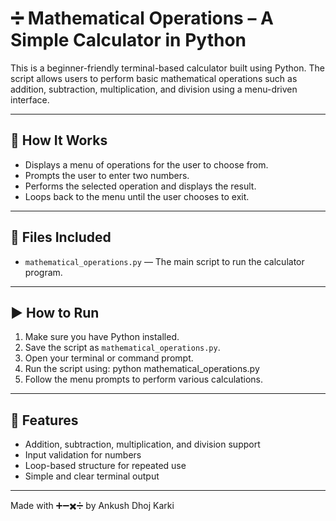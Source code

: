 # ➗ Mathematical Operations – A Simple Calculator in Python

This is a beginner-friendly terminal-based calculator built using Python. The script allows users to perform basic mathematical operations such as addition, subtraction, multiplication, and division using a menu-driven interface.

---

## 📌 How It Works

- Displays a menu of operations for the user to choose from.
- Prompts the user to enter two numbers.
- Performs the selected operation and displays the result.
- Loops back to the menu until the user chooses to exit.

---

## 📁 Files Included

- `mathematical_operations.py` — The main script to run the calculator program.

---

## ▶️ How to Run

1. Make sure you have Python installed.
2. Save the script as `mathematical_operations.py`.
3. Open your terminal or command prompt.
4. Run the script using:
    python mathematical_operations.py
5. Follow the menu prompts to perform various calculations.

---

## 🧮 Features

- Addition, subtraction, multiplication, and division support
- Input validation for numbers
- Loop-based structure for repeated use
- Simple and clear terminal output

---

Made with ➕➖✖️➗ by Ankush Dhoj Karki


